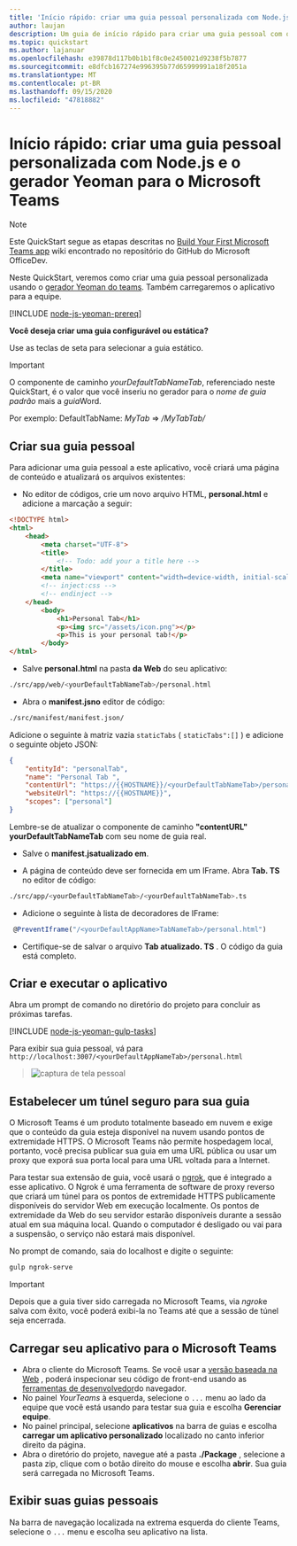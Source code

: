 ```yaml
---
title: 'Início rápido: criar uma guia pessoal personalizada com Node.js e o gerador Yeoman para o Microsoft Teams'
author: laujan
description: Um guia de início rápido para criar uma guia pessoal com o gerador Yeoman para o Microsoft Teams.
ms.topic: quickstart
ms.author: lajanuar
ms.openlocfilehash: e39878d117b0b1b1f8c0e2450021d9238f5b7877
ms.sourcegitcommit: e8dfcb167274e996395b77d65999991a18f2051a
ms.translationtype: MT
ms.contentlocale: pt-BR
ms.lasthandoff: 09/15/2020
ms.locfileid: "47818882"
---
```

# <a name="quickstart-create-a-custom-personal-tab-with-nodejs-and-the-yeoman-generator-for-microsoft-teams"></a>Início rápido: criar uma guia pessoal personalizada com Node.js e o gerador Yeoman para o Microsoft Teams

>[!NOTE]
>Este QuickStart segue as etapas descritas no [Build Your First Microsoft Teams app](https://github.com/OfficeDev/generator-teams/wiki/Build-Your-First-Microsoft-Teams-App) wiki encontrado no repositório do GitHub do Microsoft OfficeDev.

Neste QuickStart, veremos como criar uma guia pessoal personalizada usando o [gerador Yeoman do teams](https://github.com/OfficeDev/generator-teams/wiki/Build-Your-First-Microsoft-Teams-App). Também carregaremos o aplicativo para a equipe.

[!INCLUDE [node-js-yeoman-prereq](~/includes/tabs/node-js-yeoman-prereq.md)]

**Você deseja criar uma guia configurável ou estática?**

Use as teclas de seta para selecionar a guia estático.

>[!IMPORTANT]
>O componente de caminho *yourDefaultTabNameTab*, referenciado neste QuickStart, é o valor que você inseriu no gerador para o *nome de guia padrão* mais a *guia*Word.
>
>Por exemplo: DefaultTabName: *MyTab*  =>  */MyTabTab/*

## <a name="create-your-personal-tab"></a>Criar sua guia pessoal

Para adicionar uma guia pessoal a este aplicativo, você criará uma página de conteúdo e atualizará os arquivos existentes:

- No editor de códigos, crie um novo arquivo HTML, **personal.html** e adicione a marcação a seguir:

```html
<!DOCTYPE html>
<html>
    <head>
        <meta charset="UTF-8">
        <title>
            <!-- Todo: add your a title here -->
        </title>
        <meta name="viewport" content="width=device-width, initial-scale=1.0">
        <!-- inject:css -->
        <!-- endinject -->
    </head>
        <body>
            <h1>Personal Tab</h1>
            <p><img src="/assets/icon.png"></p>
            <p>This is your personal tab!</p>
        </body>
</html>
```

- Salve **personal.html** na pasta **da Web** do seu aplicativo:

```bash
./src/app/web/<yourDefaultTabNameTab>/personal.html
```

- Abra o **manifest.jsno** editor de código:

```bash
./src/manifest/manifest.json/
```

Adicione o seguinte à matriz vazia `staticTabs` ( `staticTabs":[]` ) e adicione o seguinte objeto JSON:

```json
{
    "entityId": "personalTab",
    "name": "Personal Tab ",
    "contentUrl": "https://{{HOSTNAME}}/<yourDefaultTabNameTab>/personal.html",
    "websiteUrl": "https://{{HOSTNAME}}",
    "scopes": ["personal"]
}

```

Lembre-se de atualizar o componente de caminho **"contentURL"** **yourDefaultTabNameTab** com seu nome de guia real.

- Salve o **manifest.jsatualizado em**.

- A página de conteúdo deve ser fornecida em um IFrame. Abra **Tab. TS** no editor de código:

 ```bash
./src/app/<yourDefaultTabNameTab>/<yourDefaultTabNameTab>.ts
```

- Adicione o seguinte à lista de decoradores de IFrame:

```typescript
 @PreventIframe("/<yourDefaultAppName>TabNameTab>/personal.html")
```

- Certifique-se de salvar o arquivo **Tab atualizado. TS** . O código da guia está completo.

## <a name="build-and-run-your-application"></a>Criar e executar o aplicativo

Abra um prompt de comando no diretório do projeto para concluir as próximas tarefas.

[!INCLUDE [node-js-yeoman-gulp-tasks](~/includes/tabs/node-js-yeoman-gulp-tasks.md)]

Para exibir sua guia pessoal, vá para `http://localhost:3007/<yourDefaultAppNameTab>/personal.html`

>![captura de tela pessoal](/microsoftteams/platform/assets/images/tab-images/personalTab.PNG)

## <a name="establish-a-secure-tunnel-to-your-tab"></a>Estabelecer um túnel seguro para sua guia

O Microsoft Teams é um produto totalmente baseado em nuvem e exige que o conteúdo da guia esteja disponível na nuvem usando pontos de extremidade HTTPS. O Microsoft Teams não permite hospedagem local, portanto, você precisa publicar sua guia em uma URL pública ou usar um proxy que exporá sua porta local para uma URL voltada para a Internet.

Para testar sua extensão de guia, você usará o [ngrok](https://ngrok.com/docs), que é integrado a esse aplicativo. O Ngrok é uma ferramenta de software de proxy reverso que criará um túnel para os pontos de extremidade HTTPS publicamente disponíveis do servidor Web em execução localmente. Os pontos de extremidade da Web do seu servidor estarão disponíveis durante a sessão atual em sua máquina local. Quando o computador é desligado ou vai para a suspensão, o serviço não estará mais disponível.

No prompt de comando, saia do localhost e digite o seguinte:

```bash
gulp ngrok-serve
```

> [!IMPORTANT]
> Depois que a guia tiver sido carregada no Microsoft Teams, via *ngrok*e salva com êxito, você poderá exibi-la no Teams até que a sessão de túnel seja encerrada.

## <a name="upload-your-application-to-teams"></a>Carregar seu aplicativo para o Microsoft Teams

- Abra o cliente do Microsoft Teams. Se você usar a [versão baseada na Web](https://teams.microsoft.com) , poderá inspecionar seu código de front-end usando as [ferramentas de desenvolvedor](~/tabs/how-to/developer-tools.md)do navegador.
- No painel *YourTeams* à esquerda, selecione o `...` menu ao lado da equipe que você está usando para testar sua guia e escolha **Gerenciar equipe**.
- No painel principal, selecione **aplicativos** na barra de guias e escolha **carregar um aplicativo personalizado** localizado no canto inferior direito da página.
- Abra o diretório do projeto, navegue até a pasta **./Package** , selecione a pasta zip, clique com o botão direito do mouse e escolha **abrir**. Sua guia será carregada no Microsoft Teams.

## <a name="view-your-personal-tabs"></a>Exibir suas guias pessoais

Na barra de navegação localizada na extrema esquerda do cliente Teams, selecione o `...` menu e escolha seu aplicativo na lista.
